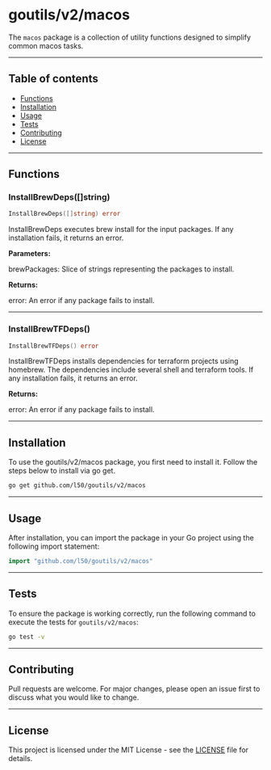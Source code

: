 # goutils/v2/macos

The `macos` package is a collection of utility functions
designed to simplify common macos tasks.

---

## Table of contents

- [Functions](#functions)
- [Installation](#installation)
- [Usage](#usage)
- [Tests](#tests)
- [Contributing](#contributing)
- [License](#license)

---

## Functions

### InstallBrewDeps([]string)

```go
InstallBrewDeps([]string) error
```

InstallBrewDeps executes brew install for the input packages.
If any installation fails, it returns an error.

**Parameters:**

brewPackages: Slice of strings representing the packages to install.

**Returns:**

error: An error if any package fails to install.

---

### InstallBrewTFDeps()

```go
InstallBrewTFDeps() error
```

InstallBrewTFDeps installs dependencies for terraform projects
using homebrew. The dependencies include several shell and
terraform tools. If any installation fails, it returns an error.

**Returns:**

error: An error if any package fails to install.

---

## Installation

To use the goutils/v2/macos package, you first need to install it.
Follow the steps below to install via go get.

```bash
go get github.com/l50/goutils/v2/macos
```

---

## Usage

After installation, you can import the package in your Go project
using the following import statement:

```go
import "github.com/l50/goutils/v2/macos"
```

---

## Tests

To ensure the package is working correctly, run the following
command to execute the tests for `goutils/v2/macos`:

```bash
go test -v
```

---

## Contributing

Pull requests are welcome. For major changes,
please open an issue first to discuss what
you would like to change.

---

## License

This project is licensed under the MIT
License - see the [LICENSE](../LICENSE)
file for details.
